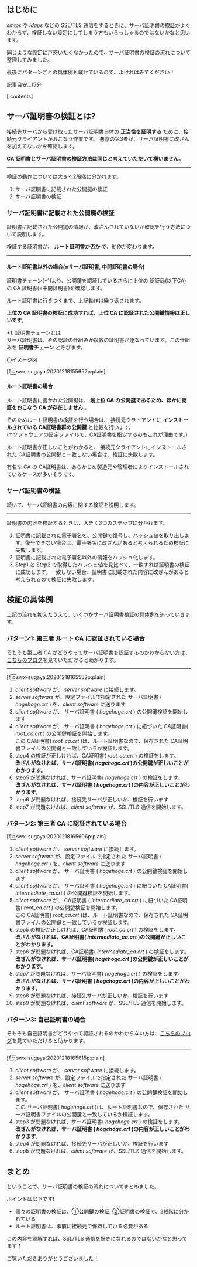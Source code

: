 ## はじめに

*smtps* や *ldaps* などの SSL/TLS 通信をするときに、サーバ証明書の検証がよくわからず、検証しない設定にしてしまう方もいらっしゃるのではないかなと思います。

同じような設定に戸惑いたくなかったので、サーバ証明書の検証の流れについて整理してみました。

最後にパターンごとの具体例も載せているので、よければみてください！

記事目安...15分

[:contents]

## サーバ証明書の検証とは?

接続先サーバから受け取ったサーバ証明書自体の **正当性を証明する** ために、接続元クライアントがおこなう作業です。
悪意の第3者が、サーバ証明書に改ざんを加えてないかを確認します。

**CA 証明書とサーバ証明書の検証方法は同じと考えていただいて構いません。**

---

検証の動作については大きく2段階に分かれます。

1. サーバ証明書に記載された公開鍵の検証
1. サーバ証明書の検証

### サーバ証明書に記載された公開鍵の検証

証明書に記載された公開鍵の情報が、改ざんされていないか確認を行う方法について説明します。

検証する証明書が、 **ルート証明書か否か** で、動作が変わります。

---

#### ルート証明書以外の場合(=サーバ証明書, 中間証明書の場合)

証明書チェーン(*1)より、公開鍵を認証しているさらに上位の 認証局(以下CA) の CA 証明書(=中間証明書)を確認します。

ルート証明書に行きつくまで、上記動作は繰り返されます。

**上位の CA 証明書の検証に成功すれば、上位 CA に認証された公開鍵情報は正しいです。**


*1. 証明書チェーンとは  
サーバ証明書は、その認証の仕組みか複数の証明書が連なっています。この仕組みを **証明書チェーン** と呼びます。

〇イメージ図

[f:id:swx-sugaya:20201218155652p:plain]

#### ルート証明書の場合

ルート証明書に書かれた公開鍵は、 **最上位 CA の公開鍵であるため、ほかに認証をおこなう CA が存在しません** 。

そのためルート証明書の検証を行う場合は、 接続元クライアントに **インストールされている CA証明書群の公開鍵** と比較を行います。  
(↑ソフトウェアの設定ファイルで、CA証明書を指定するのもこれが理由です。)

ルート証明書が正しいことがわかると、
接続元クライアントにインストールされた CA証明書の公開鍵と一致しない場合は、検証に失敗します。

有名な CA の CA証明書は、あらかじめ製造元や管理者によりインストールされているケースが多いそうです。


### サーバ証明書の検証

続いて、サーバ証明書の内容に関する検証を説明します。

---

証明書の内容を検証するときは、大きく3つのステップに分かれます。

1. 証明書に記載された電子署名を、公開鍵で復号し、ハッシュ値を取り出します。復号できない場合は、電子署名に改ざんがあると考えられるため検証に失敗します。
1. 証明書に記載された電子署名以外の情報をハッシュ化します。
1. Step1 と Step2 で取得したハッシュ値を見比べて、一致すれば証明書の検証に成功します。一致しない場合、証明書に記載された内容に改ざんがあると考えられるので検証に失敗します。

## 検証の具体例

上記の流れを抑えたうえで、いくつかサーバ証明書検証の具体例を追っていきます。


### パターン1: 第三者 ルート CA に認証されている場合

そもそも第三者 CA がどうやってサーバ証明書を認証するのかわからない方は、[こちらのブログ](https://blog.serverworks.co.jp/server-certificate-validation)を見ていただけると助かります。

---

[f:id:swx-sugaya:20201218165552p:plain]

1. *client software* が、 *server software* に接続します。
1. *server software* が、設定ファイルで指定された サーバ証明書 ( *hogehoge.crt* ) を、*client software* に送ります
1. *client software* が、 サーバ証明書 ( *hogehoge.crt* ) の公開鍵検証を開始します
1. *client software* が、 サーバ証明書 ( *hogehoge.crt* ) に紐づいた CA証明書( *root_ca.crt* ) の公開鍵検証を開始します。  
この CA証明書( *root_ca.crt* )は、ルート証明書なので、保存された CA証明書ファイルの公開鍵と一致しているか検証します。
1. step4 の検証が正しければ、CA証明書( *root_ca.crt* ) の検証をします。  
**改ざんがなければ、サーバ証明書( *hogehoge.crt* )の公開鍵が正しいことがわかります。**
1. step5 が問題なければ、サーバ証明書( *hogehoge.crt* ) の検証をします。  
**改ざんがなければ、サーバ証明書 ( *hogehoge.crt* )の内容が正しいことがわかります。**
1. step6 が問題なければ、接続先サーバが正しいか、検証を行います
1. step7 が問題なければ、*client software* が、SSL/TLS 通信を開始します。

### パターン2: 第三者 CA に認証されている場合

[f:id:swx-sugaya:20201218165606p:plain]

1. *client software* が、 *server software* に接続します。
1. *server software* が、設定ファイルで指定された サーバ証明書 ( *hogehoge.crt* ) を、*client software* に送ります
1. *client software* が、 サーバ証明書 ( *hogehoge.crt* ) の公開鍵検証を開始します
1. *client software* が、 サーバ証明書 ( *hogehoge.crt* ) に紐づいた CA証明書( *intermediate_ca.crt* ) の公開鍵検証を開始します。
1. *client software* が、 CA証明書 ( *intermediate_ca.crt* ) に紐づいた CA証明書( *root_ca.crt* ) の公開鍵検証を開始します。  
この CA証明書( *root_ca.crt* )は、ルート証明書なので、保存された CA証明書ファイルの公開鍵と一致しているか検証します。
1. step5 の検証が正しければ、CA証明書( *root_ca.crt* ) の検証をします。  
**改ざんがなければ、CA証明書( *intermediate_ca.crt* )の公開鍵が正しいことがわかります。**
1. step6 が問題なければ、CA証明書( *intermediate_ca.crt* ) の検証をします。  
**改ざんがなければ、サーバ証明書( *hogehoge.crt* )の公開鍵が正しいことがわかります。**
1. step7 が問題なければ、サーバ証明書( *hogehoge.crt* ) の検証をします。  
**改ざんがなければ、サーバ証明書 ( *hogehoge.crt* )の内容が正しいことがわかります。**
1. step8 が問題なければ、接続先サーバが正しいか、検証を行います
1. step9 が問題なければ、*client software* が、SSL/TLS 通信を開始します。

### パターン3: 自己証明書の場合

そもそも自己証明書がどうやって認証されるのかわからない方は、[こちらのブログ](https://blog.serverworks.co.jp/self-cert-validation)を見ていただけると助かります。

---

[f:id:swx-sugaya:20201218165615p:plain]

1. *client software* が、 *server software* に接続します。
1. *server software* が、設定ファイルで指定された サーバ証明書 ( *hogehoge.crt* ) を、*client software* に送ります
1. *client software* が、 サーバ証明書 ( *hogehoge.crt* ) の公開鍵検証を開始します。  
この サーバ証明書( *hogehoge.crt* )は、ルート証明書なので、保存された サーバ証明書ファイルの公開鍵と一致しているか検証します。
1. step3 が問題なければ、サーバ証明書( *hogehoge.crt* ) の検証をします。  
**改ざんがなければ、サーバ証明書 ( *hogehoge.crt* )の内容が正しいことがわかります。**
1. step4 が問題なければ、接続先サーバが正しいか、検証を行います
1. step5 が問題なければ、*client software* が、SSL/TLS 通信を開始します。

## まとめ

ということで、サーバ証明書の検証の流れについてまとめました。

ポイントは以下です!

* 個々の証明書の検証は、①公開鍵の検証, ②証明書の検証で、2段階に分かれている
* ルート証明書は、事前に接続元で保持している必要がある

この内容を理解すれば、SSL/TLS 通信を好きになれるのではないかなと思ってます！

ご覧いただきありがとうございました！